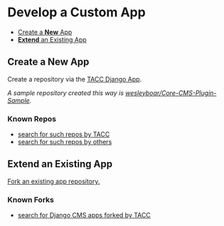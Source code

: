 # Develop a Custom App

- [Create a **New** App](#create-a-new-app)
- [**Extend** an Existing App](#extend-an-existing-app)

## Create a New App

Create a repository via the [TACC Django App].

_A sample repository created this way is [wesleyboar/Core-CMS-Plugin-Sample](https://github.com/wesleyboar/Core-CMS-Plugin-Sample)._

### Known Repos

- [search for such repos by TACC](https://github.com/search?q=org%3ATACC%20archived%3Afalse%20%22Core-CMS-Plugin%22&type=repositories)
- [search for such repos by others](https://github.com/search?q=-org%3ATACC+-user%3Acementhorses+archived%3Afalse+%22Core-CMS-Plugin%22&type=repositories)

## Extend an Existing App

[Fork an existing app repository.](https://docs.github.com/en/pull-requests/collaborating-with-pull-requests/working-with-forks/fork-a-repo)

### Known Forks

- [search for Django CMS apps forked by TACC](https://github.com/search?q=fork%3Aonly+org%3ATACC+djangocms&type=repositories)

<!-- Link Aliases -->

[TACC Django App]: https://github.com/TACC/Django-App

